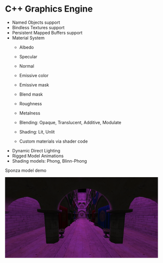 # C++ Graphics Engine

- Named Objects support
- Bindless Textures support
- Persistent Mapped Buffers support
- Material System
  + Albedo
  + Specular
  + Normal
  + Emissive color
  + Emissive mask
  + Blend mask
  + Roughness
  + Metalness
  
  + Blending: Opaque, Translucent, Additive, Modulate
  + Shading: Lit, Unlit
  
  + Custom materials via shader code
- Dynamic Direct Lighting
- Rigged Model Animations
- Shading models: Phong, Blinn-Phong

Sponza model demo

![](screenshots/sponza.png)

